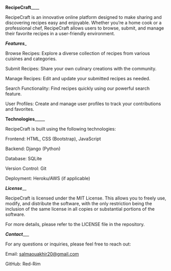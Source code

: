 ________________________RecipeCraft____________________________

RecipeCraft is an innovative online platform designed to make sharing and discovering recipes easy and enjoyable. Whether you’re a home cook or a professional chef, RecipeCraft allows users to browse, submit, and manage their favorite recipes in a user-friendly environment.



_________________________Features__________________________

Browse Recipes: Explore a diverse collection of recipes from various cuisines and categories.

Submit Recipes: Share your own culinary creations with the community.

Manage Recipes: Edit and update your submitted recipes as needed.

Search Functionality: Find recipes quickly using our powerful search feature.

User Profiles: Create and manage user profiles to track your contributions and favorites.



____________________Technologies_________________________

RecipeCraft is built using the following technologies:

Frontend: HTML, CSS (Bootstrap), JavaScript

Backend: Django (Python)

Database: SQLite

Version Control: Git

Deployment: Heroku/AWS (if applicable)



_____________________License_______________________

RecipeCraft is licensed under the MIT License. This allows you to freely use, modify, and distribute the software, with the only restriction being the inclusion of the same license in all copies or substantial portions of the software.

For more details, please refer to the LICENSE file in the repository.



_____________________Contact________________________

For any questions or inquiries, please feel free to reach out:

Email: salmaouakhir20@gmail.com

GitHub: Red-Rim
